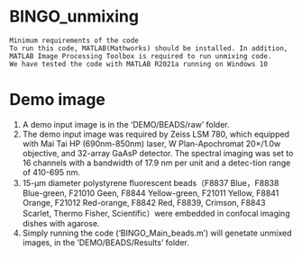 # BINGO_unmixing
	Minimum requirements of the code
	To run this code, MATLAB(Mathworks) should be installed. In addition, MATLAB Image Processing Toolbox is required to run unmixing code.
	We have tested the code with MATLAB R2021a running on Windows 10
#	Demo image
1. A demo input image is in the ‘DEMO/BEADS/raw’ folder.
2. The demo input image was required by Zeiss LSM 780, which equipped with Mai Tai HP (690nm-850nm) laser, W Plan-Apochromat 20×/1.0w objective, and 32-array GaAsP detector. The spectral imaging was set to 16 channels with a bandwidth of 17.9 nm per unit and a detec-tion range of 410-695 nm. 
3. 15-μm diameter polystyrene fluorescent beads（F8837 Blue，F8838 Blue-green, F21010 Geen, F8844 Yellow-green, F21011 Yellow, F8841 Orange, F21012 Red-orange, F8842 Red, F8839, Crimson, F8843 Scarlet, Thermo Fisher, Scientific）were embedded in confocal imaging dishes with agarose.
4. Simply running the code (‘BINGO_Main_beads.m’) will genetate unmixed images, in the ‘DEMO/BEADS/Results’ folder.
